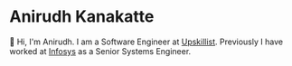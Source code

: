 # Anirudh Kanakatte

 👋 Hi, I'm Anirudh. I am a Software Engineer at [Upskillist](https://www.upskillist.com/).
 Previously I have worked at [Infosys](https://www.infosys.com) as a Senior Systems Engineer.
 
 <!--
 [![Challenge | 100 Days of Code](https://img.shields.io/static/v1?label=Challenge&labelColor=384357&message=100%20Days%20of%20Code&color=00b4ee&style=for-the-badge&link=https://www.100daysofcode.com)](https://www.100daysofcode.com)
 -->

<!--
**anirudhkanakatte/anirudhkanakatte** is a ✨ _special_ ✨ repository because its `README.md` (this file) appears on your GitHub profile.

Here are some ideas to get you started:

- 🔭 I’m currently working on ...
- 🌱 I’m currently learning ...
- 👯 I’m looking to collaborate on ...
- 🤔 I’m looking for help with ...
- 💬 Ask me about ...
- 📫 How to reach me: ...
- 😄 Pronouns: ...
- ⚡ Fun fact: ...
-->
